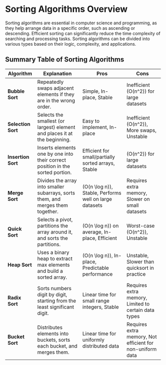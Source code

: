 # Sorting Algorithms Overview

Sorting algorithms are essential in computer science and programming, as they help arrange data in a specific order, such as ascending or descending. Efficient sorting can significantly reduce the time complexity of searching and processing tasks. Sorting algorithms can be divided into various types based on their logic, complexity, and applications.

## Summary Table of Sorting Algorithms

| **Algorithm**      | **Explanation**                                                                 | **Pros**                                                   | **Cons**                                                                 |
|--------------------|---------------------------------------------------------------------------------|-------------------------------------------------------------|--------------------------------------------------------------------------|
| **Bubble Sort**     | Repeatedly swaps adjacent elements if they are in the wrong order.              | Simple, In-place, Stable                                     | Inefficient \(O(n^2)\) for large datasets                                |
| **Selection Sort**  | Selects the smallest (or largest) element and places it at the beginning.       | Easy to implement, In-place                                  | Inefficient \(O(n^2)\), More swaps, Unstable                             |
| **Insertion Sort**  | Inserts elements one by one into their correct position in the sorted portion.  | Efficient for small/partially sorted arrays, Stable          | \(O(n^2)\) for large datasets                                            |
| **Merge Sort**      | Divides the array into smaller subarrays, sorts them, and merges them together. | \(O(n \log n)\), Stable, Performs well on large datasets     | Requires extra memory, Slower on small datasets                          |
| **Quick Sort**      | Selects a pivot, partitions the array around it, and sorts the partitions.      | \(O(n \log n)\) on average, In-place, Efficient              | Worst-case \(O(n^2)\), Unstable                                          |
| **Heap Sort**       | Uses a binary heap to extract max elements and build a sorted array.            | \(O(n \log n)\), In-place, Predictable performance           | Unstable, Slower than quicksort in practice                              |
| **Radix Sort**      | Sorts numbers digit by digit, starting from the least significant digit.        | Linear time for small range integers, Stable                 | Requires extra memory, Limited to certain data types                     |
| **Bucket Sort**     | Distributes elements into buckets, sorts each bucket, and merges them.          | Linear time for uniformly distributed data                   | Requires extra memory, Not efficient for non-uniform data                |
